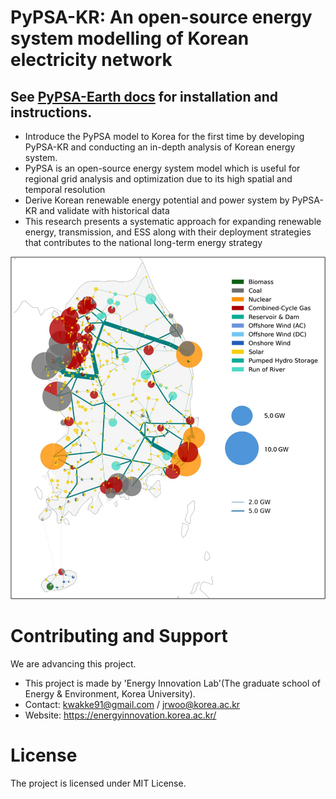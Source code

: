 # PyPSA-KR: An open-source energy system modelling of Korean electricity network

## See [PyPSA-Earth docs](https://pypsa-earth.readthedocs.io/en/stable/introduction.html) for installation and instructions.


- Introduce the PyPSA model to Korea for the first time by developing PyPSA-KR and conducting an in-depth analysis of Korean energy system.
- PyPSA is an open-source energy system model which is useful for regional grid analysis and optimization due to its high spatial and temporal resolution
- Derive Korean renewable energy potential and power system by PyPSA-KR and validate with historical data
- This research presents a systematic approach for expanding renewable energy, transmission, and ESS along with their deployment strategies that contributes to the national long-term energy strategy


![PyPSA-KR Base Network](https://github.com/RogerKwak/PyPSA-KR/blob/main/Image/KR_network.jpg)


# Contributing and Support
We are advancing this project. 
-  This project is made by 'Energy Innovation Lab'(The graduate school of Energy & Environment, Korea University).
-  Contact: kwakke91@gmail.com / jrwoo@korea.ac.kr
-  Website: https://energyinnovation.korea.ac.kr/

# License

The project is licensed under MIT License.
